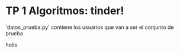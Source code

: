 # TP 1 Algoritmos: tinder!


'datos_prueba.py' contiene los usuarios que van a ser el conjunto de prueba

holis
